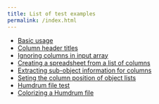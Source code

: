 ```yaml
---
title: List of test examples
permalink: /index.html
---
```


<div style="width:100%"></div>

<ul>
<li> <a href="test-1.html">Basic usage</a></li>
<li> <a href="test-header.html">Column header titles</a></li>
<li> <a href="test-ignored-columns.html">Ignoring columns in input array</a></li>
<li> <a href="test-object.html">Creating a spreadsheet from a list of columns</a></li>
<li> <a href="test-object-function.html">Extracting sub-object information for columns</a></li>
<li> <a href="test-object-order.html">Seting the column position of object lists</a></li>
<li> <a href="test-krn.html">Humdrum file test</a></li>
<li> <a href="test-color.html">Colorizing a Humdrum file</a></li>
</ul>
